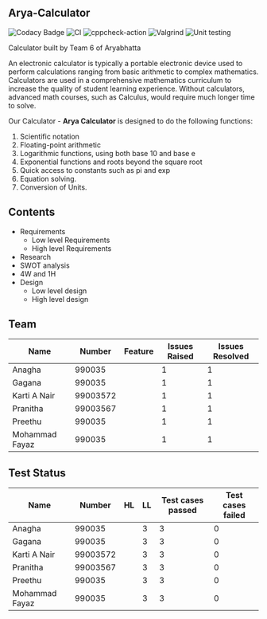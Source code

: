 ## Arya-Calculator

![Codacy Badge](https://api.codacy.com/project/badge/Grade/dd2f1fc1967541fca007282b55228bdb)
![CI](https://github.com/99003572/Arya-Calculator/workflows/CI/badge.svg)
![cppcheck-action](https://github.com/99003572/Arya-Calculator/workflows/cppcheck-action/badge.svg)
![Valgrind](https://github.com/99003572/Arya-Calculator/workflows/Valgrind/badge.svg)
![Unit testing](https://github.com/99003572/Arya-Calculator/workflows/Unit%20testing/badge.svg)


Calculator built by Team 6 of Aryabhatta

An electronic calculator is typically a portable electronic device used to perform calculations ranging from basic arithmetic to complex mathematics. Calculators are used in a comprehensive mathematics curriculum to increase the quality of student learning experience. Without calculators, advanced math courses, such as Calculus, would require much longer time to solve.

Our Calculator - **Arya Calculator** is designed to do the following functions:
1. Scientific notation
2. Floating-point arithmetic
3. Logarithmic functions, using both base 10 and base e
4. Exponential functions and roots beyond the square root
5. Quick access to constants such as pi and exp
6. Equation solving.
7. Conversion  of  Units.

## Contents
* Requirements
  * Low level Requirements
  * High level Requirements
* Research
* SWOT analysis
* 4W and 1H
* Design
  * Low level design
  * High level design
  
## Team 
|       Name  |     Number          |           Feature         | Issues Raised | Issues Resolved|
|-------------|---------------------|---------------------------|---------------|----------------|
|        Anagha  | 990035           |      |            1 |1               |
|        Gagana  | 990035           |      |            1 |1               |
|        Karti A Nair  | 99003572           |      |            1 |1               |
|        Pranitha   | 99003567           |       |            1 |1               |
|        Preethu  | 990035           |      |            1 |1               |
|        Mohammad Fayaz  | 990035           |      |            1 |1               |
  
## Test Status
|       Name  |     Number |       HL    |     LL       |Test cases passed | Test cases failed|
|-------------|------------|-------------|--------------|------------------|------------------|
|        Anagha  | 990035           |      |            3|3               |0   |
|        Gagana  | 990035           |      |            3 |3               |0  |
|        Karti A Nair  | 99003572           |      |            3 |3               |0  |
|        Pranitha   | 99003567           |       |            3 |3               |0   |
|        Preethu  | 990035           |      |            3 |3               |0   |
|        Mohammad Fayaz  | 990035           |      |            3 |3               |0   |
  
